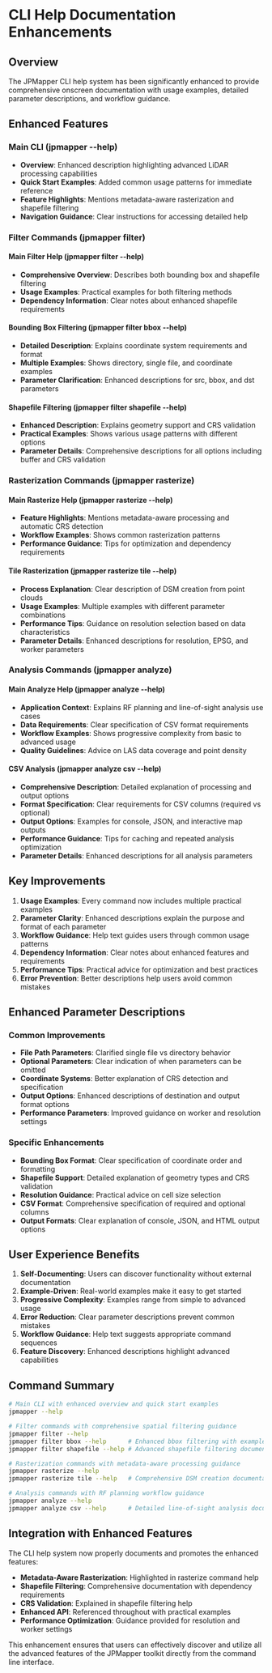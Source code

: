 # CLI Help Documentation Enhancements

## Overview

The JPMapper CLI help system has been significantly enhanced to provide comprehensive onscreen documentation with usage examples, detailed parameter descriptions, and workflow guidance.

## Enhanced Features

### Main CLI (jpmapper --help)
- **Overview**: Enhanced description highlighting advanced LiDAR processing capabilities
- **Quick Start Examples**: Added common usage patterns for immediate reference
- **Feature Highlights**: Mentions metadata-aware rasterization and shapefile filtering
- **Navigation Guidance**: Clear instructions for accessing detailed help

### Filter Commands (jpmapper filter)

#### Main Filter Help (jpmapper filter --help)
- **Comprehensive Overview**: Describes both bounding box and shapefile filtering
- **Usage Examples**: Practical examples for both filtering methods
- **Dependency Information**: Clear notes about enhanced shapefile requirements

#### Bounding Box Filtering (jpmapper filter bbox --help)
- **Detailed Description**: Explains coordinate system requirements and format
- **Multiple Examples**: Shows directory, single file, and coordinate examples
- **Parameter Clarification**: Enhanced descriptions for src, bbox, and dst parameters

#### Shapefile Filtering (jpmapper filter shapefile --help)
- **Enhanced Description**: Explains geometry support and CRS validation
- **Practical Examples**: Shows various usage patterns with different options
- **Parameter Details**: Comprehensive descriptions for all options including buffer and CRS validation

### Rasterization Commands (jpmapper rasterize)

#### Main Rasterize Help (jpmapper rasterize --help)
- **Feature Highlights**: Mentions metadata-aware processing and automatic CRS detection
- **Workflow Examples**: Shows common rasterization patterns
- **Performance Guidance**: Tips for optimization and dependency requirements

#### Tile Rasterization (jpmapper rasterize tile --help)
- **Process Explanation**: Clear description of DSM creation from point clouds
- **Usage Examples**: Multiple examples with different parameter combinations
- **Performance Tips**: Guidance on resolution selection based on data characteristics
- **Parameter Details**: Enhanced descriptions for resolution, EPSG, and worker parameters

### Analysis Commands (jpmapper analyze)

#### Main Analyze Help (jpmapper analyze --help)
- **Application Context**: Explains RF planning and line-of-sight analysis use cases
- **Data Requirements**: Clear specification of CSV format requirements
- **Workflow Examples**: Shows progressive complexity from basic to advanced usage
- **Quality Guidelines**: Advice on LAS data coverage and point density

#### CSV Analysis (jpmapper analyze csv --help)
- **Comprehensive Description**: Detailed explanation of processing and output options
- **Format Specification**: Clear requirements for CSV columns (required vs optional)
- **Output Options**: Examples for console, JSON, and interactive map outputs
- **Performance Guidance**: Tips for caching and repeated analysis optimization
- **Parameter Details**: Enhanced descriptions for all analysis parameters

## Key Improvements

1. **Usage Examples**: Every command now includes multiple practical examples
2. **Parameter Clarity**: Enhanced descriptions explain the purpose and format of each parameter
3. **Workflow Guidance**: Help text guides users through common usage patterns
4. **Dependency Information**: Clear notes about enhanced features and requirements
5. **Performance Tips**: Practical advice for optimization and best practices
6. **Error Prevention**: Better descriptions help users avoid common mistakes

## Enhanced Parameter Descriptions

### Common Improvements
- **File Path Parameters**: Clarified single file vs directory behavior
- **Optional Parameters**: Clear indication of when parameters can be omitted
- **Coordinate Systems**: Better explanation of CRS detection and specification
- **Output Options**: Enhanced descriptions of destination and output format options
- **Performance Parameters**: Improved guidance on worker and resolution settings

### Specific Enhancements
- **Bounding Box Format**: Clear specification of coordinate order and formatting
- **Shapefile Support**: Detailed explanation of geometry types and CRS validation
- **Resolution Guidance**: Practical advice on cell size selection
- **CSV Format**: Comprehensive specification of required and optional columns
- **Output Formats**: Clear explanation of console, JSON, and HTML output options

## User Experience Benefits

1. **Self-Documenting**: Users can discover functionality without external documentation
2. **Example-Driven**: Real-world examples make it easy to get started
3. **Progressive Complexity**: Examples range from simple to advanced usage
4. **Error Reduction**: Clear parameter descriptions prevent common mistakes
5. **Workflow Guidance**: Help text suggests appropriate command sequences
6. **Feature Discovery**: Enhanced descriptions highlight advanced capabilities

## Command Summary

```bash
# Main CLI with enhanced overview and quick start examples
jpmapper --help

# Filter commands with comprehensive spatial filtering guidance
jpmapper filter --help
jpmapper filter bbox --help      # Enhanced bbox filtering with examples
jpmapper filter shapefile --help # Advanced shapefile filtering documentation

# Rasterization commands with metadata-aware processing guidance
jpmapper rasterize --help
jpmapper rasterize tile --help   # Comprehensive DSM creation documentation

# Analysis commands with RF planning workflow guidance
jpmapper analyze --help
jpmapper analyze csv --help      # Detailed line-of-sight analysis documentation
```

## Integration with Enhanced Features

The CLI help system now properly documents and promotes the enhanced features:

- **Metadata-Aware Rasterization**: Highlighted in rasterize command help
- **Shapefile Filtering**: Comprehensive documentation with dependency requirements
- **CRS Validation**: Explained in shapefile filtering help
- **Enhanced API**: Referenced throughout with practical examples
- **Performance Optimization**: Guidance provided for resolution and worker settings

This enhancement ensures that users can effectively discover and utilize all the advanced features of the JPMapper toolkit directly from the command line interface.
